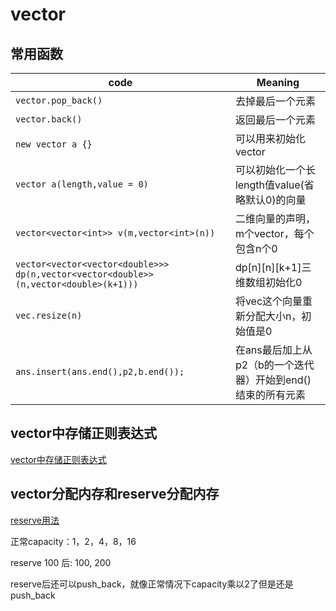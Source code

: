 # vector

## 常用函数
| code                                                                                 | Meaning                                                     |
| ------------------------------------------------------------------------------------ | ----------------------------------------------------------- |
| `vector.pop_back()`                                                                  | 去掉最后一个元素                                            |
| `vector.back()`                                                                      | 返回最后一个元素                                            |
| `new vector a {}`                                                                    | 可以用来初始化vector                                        |
| `vector a(length,value = 0)`                                                         | 可以初始化一个长length值value(省略默认0)的向量              |
| `vector<vector<int>> v(m,vector<int>(n))`                                            | 二维向量的声明，m个vector，每个包含n个0                     |
| `vector<vector<vector<double>>> dp(n,vector<vector<double>>(n,vector<double>(k+1)))` | dp[n][n][k+1]三维数组初始化0                                |
| `vec.resize(n)`                                                                      | 将vec这个向量重新分配大小n，初始值是0                       |
| `ans.insert(ans.end(),p2,b.end());`                                                  | 在ans最后加上从p2（b的一个迭代器）开始到end()结束的所有元素 |

## vector中存储正则表达式
[vector中存储正则表达式](regex正则表达式.md)

## vector分配内存和reserve分配内存
[reserve用法](https://blog.csdn.net/hl_zzl/article/details/84944494)

正常capacity：1，2，4，8，16

reserve 100 后: 100, 200

reserve后还可以push_back，就像正常情况下capacity乘以2了但是还是push_back
